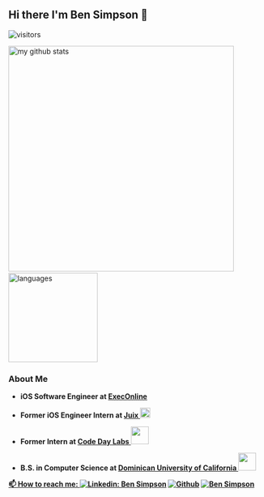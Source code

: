 ## Hi there I'm Ben Simpson 👋

![visitors](https://visitor-badge.glitch.me/badge?page_id=page.id)

<p align="left">
<img src="https://github-readme-stats.vercel.app/api?username=bsimps01&show_icons=true&title_color=fff&icon_color=ffbb00&text_color=9f9f9f&bg_color=151515" alt="my github stats" width="445"/>&nbsp;<img src="https://github-readme-stats.vercel.app/api/top-langs/?username=bsimps01&layout=compact&show_icons=true&title_color=fff&icon_color=fc8930&text_color=9f9f9f&bg_color=151515" alt="languages" height="176">
</p>

### About Me

- <p><b>iOS Software Engineer at <a href="https://www.execonline.com/">ExecOnline </a>
- <p><b>Former iOS Engineer Intern</b> at <a href="https://apps.apple.com/us/app/juix/id1460541483">Juix </a> <a href="https://www.juix.com/"><img src="https://res-3.cloudinary.com/crunchbase-production/image/upload/c_lpad,h_256,w_256,f_auto,q_auto:eco/ypopms1hsjxqp40e6izg" width="20" /></a> <p>
  
- <p><b>Former Intern</b> at <a href="https://labs.codeday.org/">Code Day Labs </a> <a href="https://labs.codeday.org/"><img src="https://avatars.githubusercontent.com/u/63003896?s=200&v=4" width="35" /></a> <p>
  
- <p> <b>B.S. in Computer Science</b> at <a href="https://www.dominican.edu/"> Dominican University of California <img src="https://www.dominican.edu/sites/default/files/styles/width_960/public/2020-06/President%20Marcy%20Statement%20Image%20University%20Logo.jpg?itok=eGn3JeDs" width="35"/></p>

📫  How to reach me: 
[![Linkedin: Ben Simpson](https://img.shields.io/badge/-BenSimpson-blue?style=flat-square&logo=Linkedin&logoColor=white&link=https://www.linkedin.com/in/bs1mpson/)](https://www.linkedin.com/in/bs1mpson/)
<a href="https://github.com/bsimps01" target="_blank"><img alt="Github" src="https://img.shields.io/badge/GitHub-%2312100E.svg?&style=for-the-badge&logo=Github&logoColor=white"/></a>
[![Ben Simpson](https://img.shields.io/badge/gmail-D14836?&style=for-the-badge&logo=gmail&logoColor=white)](https://mail.google.com/mail/u/0/?tab=rm#inbox?compose=CllgCJfmrJhRkzbLbWnpWjhlPrCCDjzVdgXscVFcPKJmMcZnNjNNqBXPPFMrfKbnPZPLGpwLxwL)
<!-- - <b>Check out all the cool stuff I've been working on in my</b><a href="https://www.makeschool.com/portfolio/ben-simpson"> portfolio</a> -->

<!--
**bsimps01/bsimps01** is a ✨ _special_ ✨ repository because its `README.md` (this file) appears on your GitHub profile.

Here are some ideas to get you started:

- 🔭 I’m currently working on ...
- 🌱 I’m currently learning ...
- 👯 I’m looking to collaborate on ...
- 🤔 I’m looking for help with ...
- 💬 Ask me about ...
- 📫 How to reach me: ...
- 😄 Pronouns: ...
- ⚡ Fun fact: ...
-->
